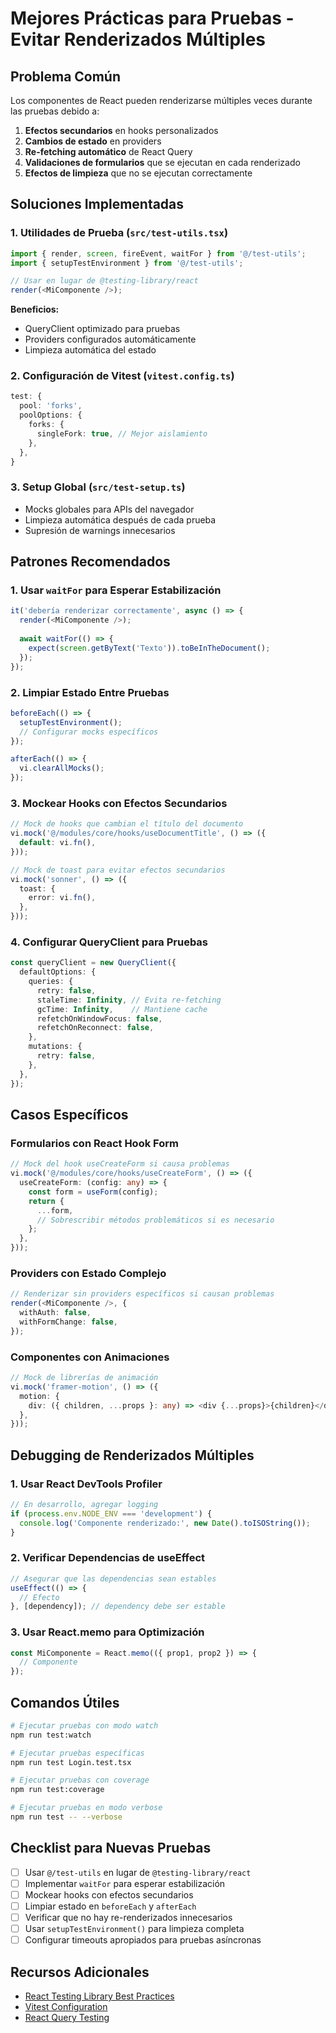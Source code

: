 # Mejores Prácticas para Pruebas - Evitar Renderizados Múltiples

## Problema Común

Los componentes de React pueden renderizarse múltiples veces durante las pruebas debido a:

1. **Efectos secundarios** en hooks personalizados
2. **Cambios de estado** en providers
3. **Re-fetching automático** de React Query
4. **Validaciones de formularios** que se ejecutan en cada renderizado
5. **Efectos de limpieza** que no se ejecutan correctamente

## Soluciones Implementadas

### 1. Utilidades de Prueba (`src/test-utils.tsx`)

```typescript
import { render, screen, fireEvent, waitFor } from '@/test-utils';
import { setupTestEnvironment } from '@/test-utils';

// Usar en lugar de @testing-library/react
render(<MiComponente />);
```

**Beneficios:**
- QueryClient optimizado para pruebas
- Providers configurados automáticamente
- Limpieza automática del estado

### 2. Configuración de Vitest (`vitest.config.ts`)

```typescript
test: {
  pool: 'forks',
  poolOptions: {
    forks: {
      singleFork: true, // Mejor aislamiento
    },
  },
}
```

### 3. Setup Global (`src/test-setup.ts`)

- Mocks globales para APIs del navegador
- Limpieza automática después de cada prueba
- Supresión de warnings innecesarios

## Patrones Recomendados

### 1. Usar `waitFor` para Esperar Estabilización

```typescript
it('debería renderizar correctamente', async () => {
  render(<MiComponente />);
  
  await waitFor(() => {
    expect(screen.getByText('Texto')).toBeInTheDocument();
  });
});
```

### 2. Limpiar Estado Entre Pruebas

```typescript
beforeEach(() => {
  setupTestEnvironment();
  // Configurar mocks específicos
});

afterEach(() => {
  vi.clearAllMocks();
});
```

### 3. Mockear Hooks con Efectos Secundarios

```typescript
// Mock de hooks que cambian el título del documento
vi.mock('@/modules/core/hooks/useDocumentTitle', () => ({
  default: vi.fn(),
}));

// Mock de toast para evitar efectos secundarios
vi.mock('sonner', () => ({
  toast: {
    error: vi.fn(),
  },
}));
```

### 4. Configurar QueryClient para Pruebas

```typescript
const queryClient = new QueryClient({
  defaultOptions: {
    queries: {
      retry: false,
      staleTime: Infinity, // Evita re-fetching
      gcTime: Infinity,    // Mantiene cache
      refetchOnWindowFocus: false,
      refetchOnReconnect: false,
    },
    mutations: {
      retry: false,
    },
  },
});
```

## Casos Específicos

### Formularios con React Hook Form

```typescript
// Mock del hook useCreateForm si causa problemas
vi.mock('@/modules/core/hooks/useCreateForm', () => ({
  useCreateForm: (config: any) => {
    const form = useForm(config);
    return {
      ...form,
      // Sobrescribir métodos problemáticos si es necesario
    };
  },
}));
```

### Providers con Estado Complejo

```typescript
// Renderizar sin providers específicos si causan problemas
render(<MiComponente />, {
  withAuth: false,
  withFormChange: false,
});
```

### Componentes con Animaciones

```typescript
// Mock de librerías de animación
vi.mock('framer-motion', () => ({
  motion: {
    div: ({ children, ...props }: any) => <div {...props}>{children}</div>,
  },
}));
```

## Debugging de Renderizados Múltiples

### 1. Usar React DevTools Profiler

```typescript
// En desarrollo, agregar logging
if (process.env.NODE_ENV === 'development') {
  console.log('Componente renderizado:', new Date().toISOString());
}
```

### 2. Verificar Dependencias de useEffect

```typescript
// Asegurar que las dependencias sean estables
useEffect(() => {
  // Efecto
}, [dependency]); // dependency debe ser estable
```

### 3. Usar React.memo para Optimización

```typescript
const MiComponente = React.memo(({ prop1, prop2 }) => {
  // Componente
});
```

## Comandos Útiles

```bash
# Ejecutar pruebas con modo watch
npm run test:watch

# Ejecutar pruebas específicas
npm run test Login.test.tsx

# Ejecutar pruebas con coverage
npm run test:coverage

# Ejecutar pruebas en modo verbose
npm run test -- --verbose
```

## Checklist para Nuevas Pruebas

- [ ] Usar `@/test-utils` en lugar de `@testing-library/react`
- [ ] Implementar `waitFor` para esperar estabilización
- [ ] Mockear hooks con efectos secundarios
- [ ] Limpiar estado en `beforeEach` y `afterEach`
- [ ] Verificar que no hay re-renderizados innecesarios
- [ ] Usar `setupTestEnvironment()` para limpieza completa
- [ ] Configurar timeouts apropiados para pruebas asíncronas

## Recursos Adicionales

- [React Testing Library Best Practices](https://testing-library.com/docs/react-testing-library/intro/)
- [Vitest Configuration](https://vitest.dev/config/)
- [React Query Testing](https://tanstack.com/query/latest/docs/react/guides/testing) 